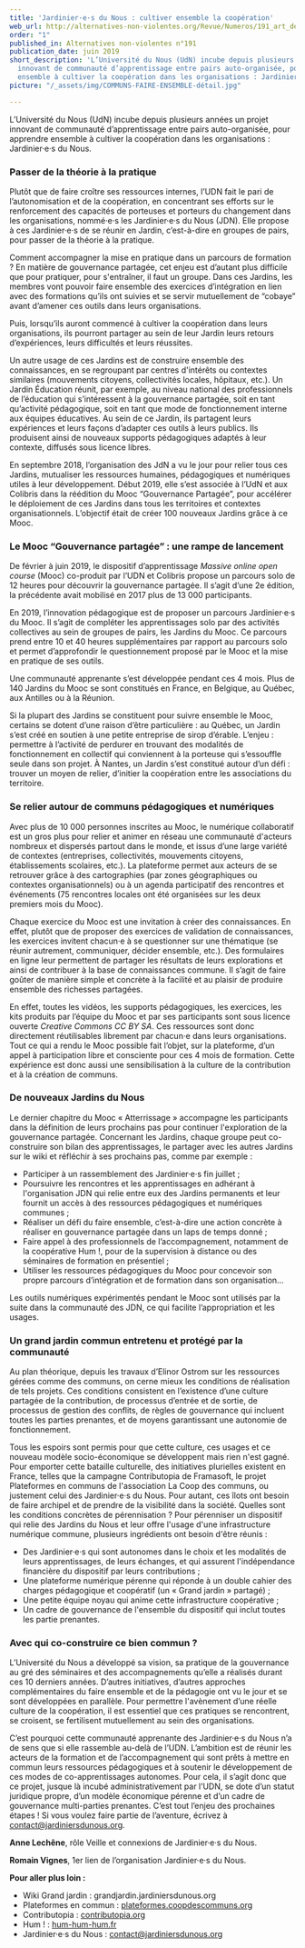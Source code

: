 ```yaml
---
title: 'Jardinier·e·s du Nous : cultiver ensemble la coopération'
web_url: http://alternatives-non-violentes.org/Revue/Numeros/191_art_de_partager_le_pouvoir
order: "1"
published_in: Alternatives non-violentes n°191
publication_date: juin 2019
short_description: 'L’Université du Nous (UdN) incube depuis plusieurs années un projet
  innovant de communauté d’apprentissage entre pairs auto-organisée, pour apprendre
  ensemble à cultiver la coopération dans les organisations : Jardinier·e·s du Nous.'
picture: "/_assets/img/COMMUNS-FAIRE-ENSEMBLE-détail.jpg"

---
```

L’Université du Nous (UdN) incube depuis plusieurs années un projet innovant de communauté d’apprentissage entre pairs auto-organisée, pour apprendre ensemble à cultiver la coopération dans les organisations : Jardinier·e·s du Nous.

### Passer de la théorie à la pratique

Plutôt que de faire croître ses ressources internes, l’UDN fait le pari de l’autonomisation et de la coopération, en concentrant ses efforts sur le renforcement des capacités de porteuses et porteurs du changement dans les organisations, nommé·e·s les Jardinier·e·s du Nous (JDN). Elle propose à ces Jardinier·e·s de se réunir en Jardin, c’est-à-dire en groupes de pairs, pour passer de la théorie à la pratique.

Comment accompagner la mise en pratique dans un parcours de formation ? En matière de gouvernance partagée, cet enjeu est d’autant plus difficile que pour pratiquer, pour s'entraîner, il faut un groupe. Dans ces Jardins, les membres vont pouvoir faire ensemble des exercices d’intégration en lien avec des formations qu’ils ont suivies et se servir mutuellement de “cobaye” avant d’amener ces outils dans leurs organisations.

Puis, lorsqu’ils auront commencé à cultiver la coopération dans leurs organisations, ils pourront partager au sein de leur Jardin leurs retours d’expériences, leurs difficultés et leurs réussites.

Un autre usage de ces Jardins est de construire ensemble des connaissances, en se regroupant par centres d'intérêts ou contextes similaires (mouvements citoyens, collectivités locales, hôpitaux, etc.). Un Jardin Éducation réunit, par exemple, au niveau national des professionnels de l’éducation qui s’intéressent à la gouvernance partagée, soit en tant qu’activité pédagogique, soit en tant que mode de fonctionnement interne aux équipes éducatives. Au sein de ce Jardin, ils partagent leurs expériences et leurs façons d’adapter ces outils à leurs publics. Ils produisent ainsi de nouveaux supports pédagogiques adaptés à leur contexte, diffusés sous licence libres.

En septembre 2018, l’organisation des JdN a vu le jour pour relier tous ces Jardins, mutualiser les ressources humaines, pédagogiques et numériques utiles à leur développement. Début 2019, elle s’est associée à l’UdN et aux Colibris dans la réédition du Mooc “Gouvernance Partagée”, pour accélérer le déploiement de ces Jardins dans tous les territoires et contextes organisationnels. L’objectif était de créer 100 nouveaux Jardins grâce à ce Mooc.

### Le Mooc “Gouvernance partagée” : une rampe de lancement

De février à juin 2019, le dispositif d’apprentissage _Massive online open course_ (Mooc) co-produit par l’UDN et Colibris propose un parcours solo de 12 heures pour découvrir la gouvernance partagée. Il s’agit d’une 2e édition, la précédente avait mobilisé en 2017 plus de 13 000 participants.

En 2019, l’innovation pédagogique est de proposer un parcours Jardinier·e·s du Mooc. Il s’agit de compléter les apprentissages solo par des activités collectives au sein de groupes de pairs, les Jardins du Mooc. Ce parcours prend entre 10 et 40 heures supplémentaires par rapport au parcours solo et permet d’approfondir le questionnement proposé par le Mooc et la mise en pratique de ses outils.

Une communauté apprenante s’est développée pendant ces 4 mois. Plus de 140 Jardins du Mooc se sont constitués en France, en Belgique, au Québec, aux Antilles ou à la Réunion.

Si la plupart des Jardins se constituent pour suivre ensemble le Mooc, certains se dotent d’une raison d’être particulière : au Québec, un Jardin s’est créé en soutien à une petite entreprise de sirop d’érable. L’enjeu : permettre à l’activité de perdurer en trouvant des modalités de fonctionnement en collectif qui conviennent à la porteuse qui s’essouffle seule dans son projet. À Nantes, un Jardin s’est constitué autour d’un défi : trouver un moyen de relier, d’initier la coopération entre les associations du territoire.

### Se relier autour de communs pédagogiques et numériques

Avec plus de 10 000 personnes inscrites au Mooc, le numérique collaboratif est un gros plus pour relier et animer en réseau une communauté d'acteurs nombreux et dispersés partout dans le monde, et issus d’une large variété de contextes (entreprises, collectivités, mouvements citoyens, établissements scolaires, etc.). La plateforme permet aux acteurs de se retrouver grâce à des cartographies (par zones géographiques ou contextes organisationnels) ou à un agenda participatif des rencontres et événements (75 rencontres locales ont été organisées sur les deux premiers mois du Mooc).

Chaque exercice du Mooc est une invitation à créer des connaissances. En effet, plutôt que de proposer des exercices de validation de connaissances, les exercices invitent chacun·e à se questionner sur une thématique (se réunir autrement, communiquer, décider ensemble, etc.). Des formulaires en ligne leur permettent de partager les résultats de leurs explorations et ainsi de contribuer à la base de connaissances commune. Il s’agit de faire goûter de manière simple et concrète à la facilité et au plaisir de produire ensemble des richesses partagées.

En effet, toutes les vidéos, les supports pédagogiques, les exercices, les kits produits par l’équipe du Mooc et par ses participants sont sous licence ouverte _Creative Commons CC BY SA_. Ces ressources sont donc directement réutilisables librement par chacun⋅e dans leurs organisations. Tout ce qui a rendu le Mooc possible fait l’objet, sur la plateforme, d’un appel à participation libre et consciente pour ces 4 mois de formation. Cette expérience est donc aussi une sensibilisation à la culture de la contribution et à la création de communs.

### De nouveaux Jardins du Nous

Le dernier chapitre du Mooc « Atterrissage » accompagne les participants dans la définition de leurs prochains pas pour continuer l'exploration de la gouvernance partagée. Concernant les Jardins, chaque groupe peut co-construire son bilan des apprentissages, le partager avec les autres Jardins sur le wiki et réfléchir à ses prochains pas, comme par exemple :

* Participer à un rassemblement des Jardinier·e·s fin juillet ;
* Poursuivre les rencontres et les apprentissages en adhérant à l'organisation JDN qui relie entre eux des Jardins permanents et leur fournit un accès à des ressources pédagogiques et numériques communes ;
* Réaliser un défi du faire ensemble, c’est-à-dire une action concrète à réaliser en gouvernance partagée dans un laps de temps donné ;
* Faire appel à des professionnels de l’accompagnement, notamment de la coopérative Hum !, pour de la supervision à distance ou des séminaires de formation en présentiel ;
* Utiliser les ressources pédagogiques du Mooc pour concevoir son propre parcours d’intégration et de formation dans son organisation…

Les outils numériques expérimentés pendant le Mooc sont utilisés par la suite dans la communauté des JDN, ce qui facilite l’appropriation et les usages.

### Un grand jardin commun entretenu et protégé par la communauté

Au plan théorique, depuis les travaux d’Elinor Ostrom sur les ressources gérées comme des communs, on cerne mieux les conditions de réalisation de tels projets. Ces conditions consistent en l’existence d’une culture partagée de la contribution, de processus d’entrée et de sortie, de processus de gestion des conflits, de règles de gouvernance qui incluent toutes les parties prenantes, et de moyens garantissant une autonomie de fonctionnement.

Tous les espoirs sont permis pour que cette culture, ces usages et ce nouveau modèle socio-économique se développent mais rien n'est gagné. Pour emporter cette bataille culturelle, des initiatives plurielles existent en France, telles que la campagne Contributopia de Framasoft, le projet Plateformes en communs de l'association La Coop des communs, ou justement celui des Jardinier·e·s du Nous. Pour autant, ces îlots ont besoin de faire archipel et de prendre de la visibilité dans la société. Quelles sont les conditions concrètes de pérennisation ? Pour pérenniser un dispositif qui relie des Jardins du Nous et leur offre l'usage d'une infrastructure numérique commune, plusieurs ingrédients ont besoin d'être réunis :

* Des Jardinier·e·s qui sont autonomes dans le choix et les modalités de leurs apprentissages, de leurs échanges, et qui assurent l'indépendance financière du dispositif par leurs contributions ;
* Une plateforme numérique pérenne qui réponde à un double cahier des charges pédagogique et coopératif (un « Grand jardin » partagé) ;
* Une petite équipe noyau qui anime cette infrastructure coopérative ;
* Un cadre de gouvernance de l'ensemble du dispositif qui inclut toutes les partie prenantes.

### Avec qui co-construire ce bien commun ?

L’Université du Nous a développé sa vision, sa pratique de la gouvernance au gré des séminaires et des accompagnements qu’elle a réalisés durant ces 10 derniers années. D’autres initiatives, d’autres approches complémentaires du faire ensemble et de la pédagogie ont vu le jour et se sont développées en parallèle. Pour permettre l'avènement d’une réelle culture de la coopération, il est essentiel que ces pratiques se rencontrent, se croisent, se fertilisent mutuellement au sein des organisations.

C’est pourquoi cette communauté apprenante des Jardinier·e·s du Nous n’a de sens que si elle rassemble au-delà de l’UDN. L’ambition est de réunir les acteurs de la formation et de l’accompagnement qui sont prêts à mettre en commun leurs ressources pédagogiques et à soutenir le développement de ces modes de co-apprentissages autonomes. Pour cela, il s’agit donc que ce projet, jusque là incubé administrativement par l’UDN, se dote d’un statut juridique propre, d’un modèle économique pérenne et d’un cadre de gouvernance multi-parties prenantes. C’est tout l’enjeu des prochaines étapes ! Si vous voulez faire partie de l’aventure, écrivez à [contact@jardiniersdunous.org](file:///h).

**Anne Lechêne**, rôle Veille et connexions de Jardinier·e·s du Nous.

**Romain Vignes**, 1er lien de l’organisation Jardinier·e·s du Nous.

**Pour aller plus loin :**

* Wiki Grand jardin : grandjardin.jardiniersdunous.org
* Plateformes en commun : [plateformes.coopdescommuns.org](file:///h)
* Contributopia : [contributopia.org](file:///h)
* Hum ! : [hum-hum-hum.fr](file:///h)
* Jardinier·e·s du Nous : [contact@jardiniersdunous.org](file:///h)